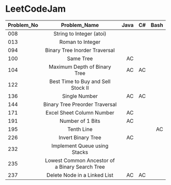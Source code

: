 # LeetCodeJam

| Problem_No| Problem_Name  				                  |  Java  |  C#    |  Bash  |
| --------- |:----------------------------------------------: | ------:|-------:|-------:|
| 008	    | String to Integer (atoi) 	                      |        |        |        |
| 013	    | Roman to Integer 	                              |        |        |        |
| 094	    | Binary Tree Inorder Traversal                   |        |        |        |
| 100 	    | Same Tree                                       |   AC   |        |        |
| 104	    | Maximum Depth of Binary Tree                    |   AC   |   AC   |        |
| 122	    | Best Time to Buy and Sell Stock II              |        |        |        |
| 136	    | Single Number                                   |   AC   |   AC   |        |
| 144	    | Binary Tree Preorder Traversal                  |        |        |        |
| 171	    | Excel Sheet Column Number                       |   AC   |        |        |
| 191	    | Number of 1 Bits     	        	              |   AC   |        |        |
| 195	    | Tenth Line     	             	              |        |        |   AC   |
| 226	    | Invert Binary Tree     	       	              |   AC   |        |        |
| 232	    | Implement Queue using Stacks                    |        |        |        |
| 235	    | Lowest Common Ancestor of a Binary Search Tree  |        |        |        |
| 237	    | Delete Node in a Linked List                    |   AC   |   AC   |        |
